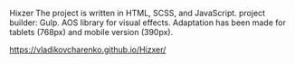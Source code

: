 Hixzer
The project is written in HTML, SCSS, and JavaScript.
project builder: Gulp.
AOS library for visual effects.
Adaptation has been made for tablets (768px) and mobile version (390px).

https://vladikovcharenko.github.io/Hizxer/
